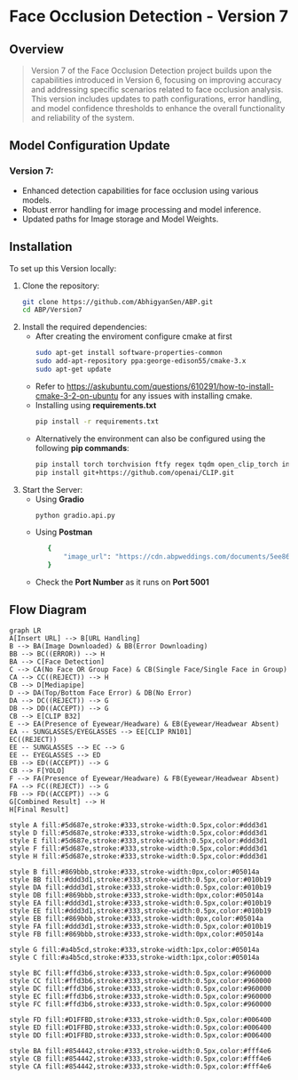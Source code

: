 # Face Occlusion Detection - Version 7

## Overview
> Version 7 of the Face Occlusion Detection project builds upon the capabilities introduced in Version 6, focusing on improving accuracy and addressing specific scenarios related to face occlusion analysis. This version includes updates to path configurations, error handling, and model confidence thresholds to enhance the overall functionality and reliability of the system.

## Model Configuration Update

### Version 7:
- Enhanced detection capabilities for face occlusion using various models.
- Robust error handling for image processing and model inference.
- Updated paths for Image storage and Model Weights.

## Installation

To set up this Version locally:

1. Clone the repository:
   ```sh
   git clone https://github.com/AbhigyanSen/ABP.git
   cd ABP/Version7
2. Install the required dependencies:
   - After creating the enviroment configure cmake at first
      ```sh
      sudo apt-get install software-properties-common
      sudo add-apt-repository ppa:george-edison55/cmake-3.x
      sudo apt-get update
      ```
   - Refer to https://askubuntu.com/questions/610291/how-to-install-cmake-3-2-on-ubuntu for any issues with installing cmake.
   - Installing using **requirements.txt**
     ```sh
     pip install -r requirements.txt 
     ```
   - Alternatively the environment can also be configured using the following **pip commands**:
     ```sh
     pip install torch torchvision ftfy regex tqdm open_clip_torch insightface pandas openpyxl requests onnxruntime onnxruntime insightface mediapipe pillow face_recognition Flask gradio
     pip install git+https://github.com/openai/CLIP.git
     ```
3. Start the Server:
   - Using **Gradio**
     ```sh
     python gradio.api.py
     ```
   - Using **Postman**
     ```sh
        {
            "image_url": "https://cdn.abpweddings.com/documents/5ee8649ad97d31adffe3d40c983ecc38/1707599168242.webp"
        }
     ```
   - Check the **Port Number** as it runs on **Port 5001**

## Flow Diagram
```mermaid
graph LR
A[Insert URL] --> B[URL Handling]
B --> BA(Image Downloaded) & BB(Error Downloading)
BB --> BC((ERROR)) --> H
BA --> C[Face Detection]
C --> CA(No Face OR Group Face) & CB(Single Face/Single Face in Group)
CA --> CC((REJECT)) --> H
CB --> D[Mediapipe]
D --> DA(Top/Bottom Face Error) & DB(No Error)
DA --> DC((REJECT)) --> G
DB --> DD((ACCEPT)) --> G
CB --> E[CLIP B32]
E --> EA(Presence of Eyewear/Headware) & EB(Eyewear/Headwear Absent)
EA -- SUNGLASSES/EYEGLASSES --> EE[CLIP RN101] 
EC((REJECT))
EE -- SUNGLASSES --> EC --> G
EE -- EYEGLASSES --> ED
EB --> ED((ACCEPT)) --> G
CB --> F[YOLO]
F --> FA(Presence of Eyewear/Headware) & FB(Eyewear/Headwear Absent)
FA --> FC((REJECT)) --> G
FB --> FD((ACCEPT)) --> G
G[Combined Result] --> H
H[Final Result]

style A fill:#5d687e,stroke:#333,stroke-width:0.5px,color:#ddd3d1
style D fill:#5d687e,stroke:#333,stroke-width:0.5px,color:#ddd3d1
style E fill:#5d687e,stroke:#333,stroke-width:0.5px,color:#ddd3d1
style F fill:#5d687e,stroke:#333,stroke-width:0.5px,color:#ddd3d1
style H fill:#5d687e,stroke:#333,stroke-width:0.5px,color:#ddd3d1

style B fill:#869bbb,stroke:#333,stroke-width:0px,color:#05014a
style BB fill:#ddd3d1,stroke:#333,stroke-width:0.5px,color:#010b19
style DA fill:#ddd3d1,stroke:#333,stroke-width:0.5px,color:#010b19
style DB fill:#869bbb,stroke:#333,stroke-width:0px,color:#05014a
style EA fill:#ddd3d1,stroke:#333,stroke-width:0.5px,color:#010b19
style EE fill:#ddd3d1,stroke:#333,stroke-width:0.5px,color:#010b19
style EB fill:#869bbb,stroke:#333,stroke-width:0px,color:#05014a
style FA fill:#ddd3d1,stroke:#333,stroke-width:0.5px,color:#010b19
style FB fill:#869bbb,stroke:#333,stroke-width:0px,color:#05014a

style G fill:#a4b5cd,stroke:#333,stroke-width:1px,color:#05014a
style C fill:#a4b5cd,stroke:#333,stroke-width:1px,color:#05014a

style BC fill:#ffd3b6,stroke:#333,stroke-width:0.5px,color:#960000
style CC fill:#ffd3b6,stroke:#333,stroke-width:0.5px,color:#960000
style DC fill:#ffd3b6,stroke:#333,stroke-width:0.5px,color:#960000
style EC fill:#ffd3b6,stroke:#333,stroke-width:0.5px,color:#960000
style FC fill:#ffd3b6,stroke:#333,stroke-width:0.5px,color:#960000

style FD fill:#D1FFBD,stroke:#333,stroke-width:0.5px,color:#006400
style ED fill:#D1FFBD,stroke:#333,stroke-width:0.5px,color:#006400
style DD fill:#D1FFBD,stroke:#333,stroke-width:0.5px,color:#006400

style BA fill:#854442,stroke:#333,stroke-width:0.5px,color:#fff4e6
style CB fill:#854442,stroke:#333,stroke-width:0.5px,color:#fff4e6
style CA fill:#854442,stroke:#333,stroke-width:0.5px,color:#fff4e6
```